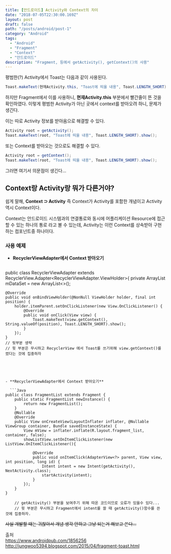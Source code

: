 ```yaml
---
title: [안드로이드] Activity와 Context의 차이
date: "2018-07-05T22:30:00.169Z"
layout: post
draft: false
path: "/posts/android/post-1"
category: "Android"
tags:
  - "Android"
  - "Fragment"
  - "Context"
  - "안드로이드"
description: "Fragment, 등에서 getActivity(), getContext()의 사용"
---
```


평범한(?) Activity에서 Toast는 다음과 같이 사용된다.

```Java
Toast.makeText(현재Activity.this, "Toast에 띄울 내용", Toast.LENGTH_SHORT).show();
```

하지만 Fragment에서 이를 사용하니, **현재Activity.this** 부분에서 빨간줄이 뜬 것을 확인하였다.
이렇게 평범한 Activity가 아닌 곳에서 context를 받아오려 하니, 문제가 생긴다.

이는 따로 Activity 정보를 받아옴으로 해결할 수 있다.

```Java
Activity root = getActivity();
Toast.makeText(root, "Toast에 띄울 내용", Toast.LENGTH_SHORT).show();
```

또는 Context를 받아오는 것으로도 해결할 수 있다.

```Java
Activity root = getContext();
Toast.makeText(root, "Toast에 띄울 내용", Toast.LENGTH_SHORT).show();
```

그러면 여기서 의문점이 생긴다...  


## Context랑 Activity랑 뭐가 다른거야?



쉽게 말해, **Context ⊃ Activity**
즉 Context가 Activity를 포함한 개념이고 Activity역시 Context이다.

Context는 안드로이드 시스템과의 연결통로와 동시에 어플리케이션 Resource에 접근할 수 있는 하나의 통로 라고 볼 수 있는데, Activity는 이런 Context를 상속받아 구현하는 컴포넌트중 하나이다.

### 사용 예제
- **RecyclerViewAdapter에서 Context 받아오기**
  ```Java
public class RecyclerViewAdapter extends RecyclerView.Adapter<RecyclerViewAdapter.ViewHolder>{
    private ArrayList<MyData> mDataSet = new ArrayList<>();

    @Override
    public void onBindViewHolder(@NonNull ViewHolder holder, final int position) {
        holder.itemParent.setOnClickListener(new View.OnClickListener() {
            @Override
            public void onClick(View view) {
                Toast.makeText(view.getContext(), String.valueOf(position), Toast.LENGTH_SHORT).show();
            }
        });
    }
    // 뒷부분 생략
    // 윗 부분은 무시하고 RecyclerView 에서 Toast를 쓰기위해 view.getContext()를 썼다는 것에 집중하자
```




- **RecyclerViewAdapter에서 Context 받아오기**

  ```Java
public class FragmentList extends Fragment {
    public static FragmentList newInstance() {
        return new FragmentList();
    }
    @Nullable
    @Override
    public View onCreateView(LayoutInflater inflater, @Nullable ViewGroup container, Bundle savedInstanceState) {
        View mView = inflater.inflate(R.layout.fragment_list, container, false);
        showListView.setOnItemClickListener(new ListView.OnItemClickListener(){

            @Override
            public void onItemClick(AdapterView<?> parent, View view, int position, long id) {
                Intent intent = new Intent(getActivity(), NextActivity.class);
                startActivity(intent);
            }
        });
    }
}

    // getActivity() 부분을 보여주기 위해 따온 코드이므로 오류가 있을수 있다...
    // 윗 부분은 무시하고 Fragment에서 intent를 쓸 때 getActivity()함수를 쓴 것에 집중하자.

```


~~사실 개발할 때는 귀찮아서 개념 생각 안하고 그냥 되는거 해보고 쓴다...~~

출처  
https://www.androidpub.com/1856256
http://jungwoo5394.blogspot.com/2015/04/fragment-toast.html
